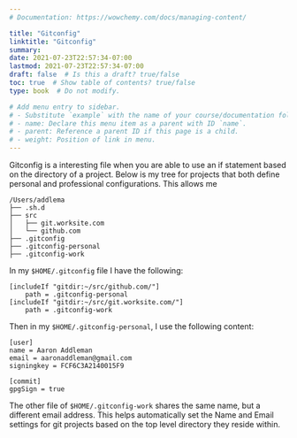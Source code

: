 ```yaml
---
# Documentation: https://wowchemy.com/docs/managing-content/

title: "Gitconfig"
linktitle: "Gitconfig"
summary:
date: 2021-07-23T22:57:34-07:00
lastmod: 2021-07-23T22:57:34-07:00
draft: false  # Is this a draft? true/false
toc: true  # Show table of contents? true/false
type: book  # Do not modify.

# Add menu entry to sidebar.
# - Substitute `example` with the name of your course/documentation folder.
# - name: Declare this menu item as a parent with ID `name`.
# - parent: Reference a parent ID if this page is a child.
# - weight: Position of link in menu.
---
```


Gitconfig is a interesting file when you are able to use an if statement based on the directory of a project. Below is my tree for projects that both define
personal and professional configurations. This allows me

```
/Users/addlema
├── .sh.d
├── src
│   ├── git.worksite.com
│   └── github.com
├── .gitconfig
├── .gitconfig-personal
├── .gitconfig-work
```

In my `$HOME/.gitconfig` file I have the following:

```
[includeIf "gitdir:~/src/github.com/"]
	path = .gitconfig-personal
[includeIf "gitdir:~/src/git.worksite.com/"]
	path = .gitconfig-work
```

Then in my `$HOME/.gitconfig-personal`, I use the following content:

```
[user]
name = Aaron Addleman
email = aaronaddleman@gmail.com
signingkey = FCF6C3A2140015F9

[commit]
gpgSign = true
```

The other file of `$HOME/.gitconfig-work` shares the same name, but a different email address. This helps
automatically set the Name and Email settings for git projects based on the top level directory they reside within.
